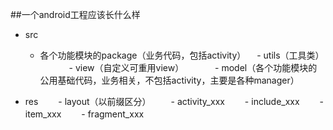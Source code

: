 ##一个android工程应该长什么样
- src

  - 各个功能模块的package（业务代码，包括activity）
　- utils（工具类）
　　
　- view（自定义可重用view）
　　
　- model（各个功能模块的公用基础代码，业务相关，不包括activity，主要是各种manager）
　　
 - res
　　- layout（以前缀区分）
　　- activity_xxx
　　- include_xxx
　　- item_xxx
　　- fragment_xxx